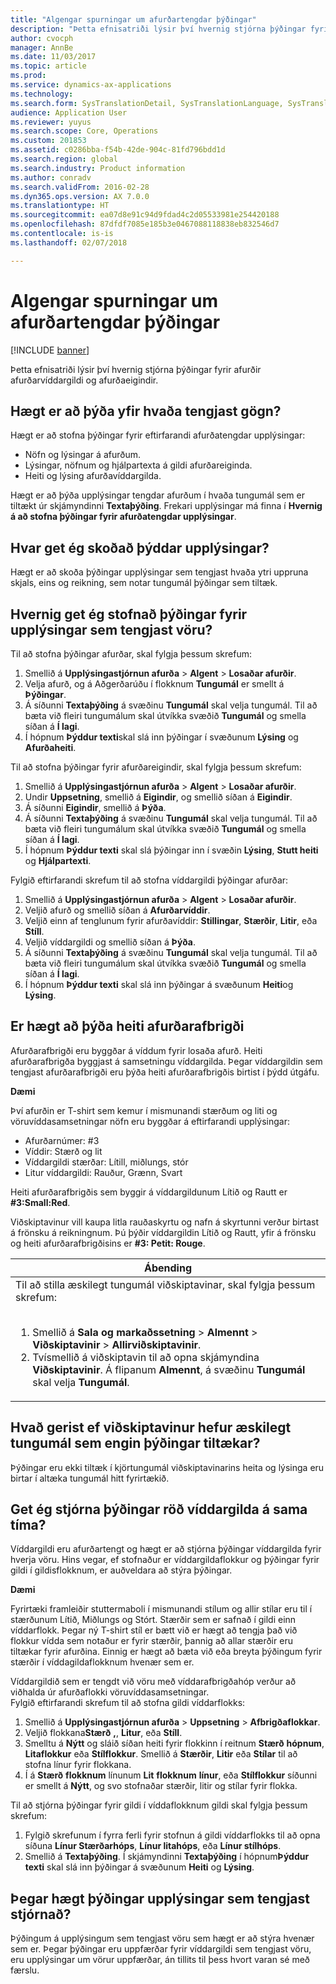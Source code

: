 ```yaml
---
title: "Algengar spurningar um afurðartengdar þýðingar"
description: "Þetta efnisatriði lýsir því hvernig stjórna þýðingar fyrir afurðir afurðarvíddargildi og afurðaeigindir."
author: cvocph
manager: AnnBe
ms.date: 11/03/2017
ms.topic: article
ms.prod: 
ms.service: dynamics-ax-applications
ms.technology: 
ms.search.form: SysTranslationDetail, SysTranslationLanguage, SysTranslationList
audience: Application User
ms.reviewer: yuyus
ms.search.scope: Core, Operations
ms.custom: 201853
ms.assetid: c0286bba-f54b-42de-904c-81fd796bdd1d
ms.search.region: global
ms.search.industry: Product information
ms.author: conradv
ms.search.validFrom: 2016-02-28
ms.dyn365.ops.version: AX 7.0.0
ms.translationtype: HT
ms.sourcegitcommit: ea07d8e91c94d9fdad4c2d05533981e254420188
ms.openlocfilehash: 87dfdf7085e185b3e0467088118838eb832546d7
ms.contentlocale: is-is
ms.lasthandoff: 02/07/2018

---
```


# <a name="product-related-translations-faq"></a>Algengar spurningar um afurðartengdar þýðingar

[!INCLUDE [banner](../includes/banner.md)]

Þetta efnisatriði lýsir því hvernig stjórna þýðingar fyrir afurðir afurðarvíddargildi og afurðaeigindir. 

<a name="what-product-related-data-can-be-translated"></a>Hægt er að þýða yfir hvaða tengjast gögn?
--------------------------------------------

Hægt er að stofna þýðingar fyrir eftirfarandi afurðatengdar upplýsingar:
-   Nöfn og lýsingar á afurðum.
-   Lýsingar, nöfnum og hjálpartexta á gildi afurðareiginda.
-   Heiti og lýsing afurðavíddargilda.

Hægt er að þýða upplýsingar tengdar afurðum í hvaða tungumál sem er tiltækt úr skjámyndinni **Textaþýðing**. Frekari upplýsingar má finna í **Hvernig á að stofna þýðingar fyrir afurðatengdar upplýsingar**.

## <a name="where-can-i-view-the-translated-information"></a>Hvar get ég skoðað þýddar upplýsingar?
Hægt er að skoða þýðingar upplýsingar sem tengjast hvaða ytri uppruna skjals, eins og reikning, sem notar tungumál þýðingar sem tiltæk.

## <a name="how-do-i-create-translations-for-product-related-information"></a>Hvernig get ég stofnað þýðingar fyrir upplýsingar sem tengjast vöru?
Til að stofna þýðingar afurðar, skal fylgja þessum skrefum:
1.  Smellið á **Upplýsingastjórnun afurða** &gt; **Algent** &gt; **Losaðar afurðir**.
2.  Velja afurð, og á Aðgerðarúðu í flokknum **Tungumál** er smellt á **Þýðingar**.
3.  Á síðunni **Textaþýðing** á svæðinu **Tungumál** skal velja tungumál. Til að bæta við fleiri tungumálum skal útvíkka svæðið **Tungumál** og smella síðan á **Í lagi**.
4.  Í hópnum **Þýddur texti**skal slá inn þýðingar í svæðunum **Lýsing** og **Afurðaheiti**.

Til að stofna þýðingar fyrir afurðareigindir, skal fylgja þessum skrefum:
1.  Smellið á **Upplýsingastjórnun afurða** &gt; **Algent** &gt; **Losaðar afurðir**.
2.  Undir **Uppsetning**, smellið á **Eigindir**, og smellið síðan á **Eigindir**.
3.  Á síðunni **Eigindir**, smellið á **Þýða**.
4.  Á síðunni **Textaþýðing** á svæðinu **Tungumál** skal velja tungumál. Til að bæta við fleiri tungumálum skal útvíkka svæðið **Tungumál** og smella síðan á **Í lagi**.
5.  Í hópnum **Þýddur texti** skal slá þýðingar inn í svæðin **Lýsing**, **Stutt heiti** og **Hjálpartexti**.

Fylgið eftirfarandi skrefum til að stofna víddargildi þýðingar afurðar:
1.  Smellið á **Upplýsingastjórnun afurða** &gt; **Algent** &gt; **Losaðar afurðir**.
2.  Veljið afurð og smellið síðan á **Afurðarvíddir**.
3.  Veljið einn af tenglunum fyrir afurðavíddir: **Stillingar**, **Stærðir**, **Litir**, eða **Stíll**.
4.  Veljið víddargildi og smellið síðan á **Þýða**.
5.  Á síðunni **Textaþýðing** á svæðinu **Tungumál** skal velja tungumál. Til að bæta við fleiri tungumálum skal útvíkka svæðið **Tungumál** og smella síðan á **Í lagi**.
6.  Í hópnum **Þýddur texti** skal slá inn þýðingar á svæðunum **Heiti**og **Lýsing**.

## <a name="can-the-names-of-product-variants-be-translated"></a>Er hægt að þýða heiti afurðarafbrigði
Afurðarafbrigði eru byggðar á víddum fyrir losaða afurð. Heiti afurðarafbrigða byggjast á samsetningu víddargilda. Þegar víddargildin sem tengjast afurðarafbrigði eru þýða heiti afurðarafbrigðis birtist í þýdd útgáfu.  

**Dæmi**  

Því afurðin er T-shirt sem kemur í mismunandi stærðum og liti og vöruvíddasamsetningar nöfn eru byggðar á eftirfarandi upplýsingar:
-   Afurðarnúmer: \#3
-   Víddir: Stærð og lit
-   Víddargildi stærðar: Lítill, miðlungs, stór
-   Litur víddargildi: Rauður, Grænn, Svart

Heiti afurðarafbrigðis sem byggir á víddargildunum Lítið og Rautt er **\#3:Small:Red**.  

Viðskiptavinur vill kaupa litla rauðaskyrtu og nafn á skyrtunni verður birtast á frönsku á reikningnum. Þú þýðir víddargildin Lítið og Rautt, yfir á frönsku og heiti afurðarafbrigðisins er **\#3: Petit: Rouge**.
<table>
<colgroup>
<col width="100%" />
</colgroup>
<thead>
<tr class="header">
<th><strong>Ábending</strong></th>
</tr>
</thead>
<tbody>
<tr class="odd">
<td>Til að stilla æskilegt tungumál viðskiptavinar, skal fylgja þessum skrefum:
<ol><br/><li>Smellið á <strong>Sala og markaðssetning</strong> &gt; <strong> Almennt</strong> &gt; <strong> Viðskiptavinir</strong> &gt; <strong> Allir</strong><strong>viðskiptavinir</strong>.</li>
<li>Tvísmellið á viðskiptavin til að opna skjámyndina <strong>Viðskiptavinir</strong>. Á flipanum <strong>Almennt</strong>, á svæðinu <strong>Tungumál</strong> skal velja <strong>Tungumál</strong>.</li>
</ol></td>
</tr>
</tbody>
</table>

## <a name="what-happens-if-a-customer-has-a-preferred-language-for-which-no-translations-are-available"></a>Hvað gerist ef viðskiptavinur hefur æskilegt tungumál sem engin þýðingar tiltækar?
Þýðingar eru ekki tiltæk í kjörtungumál viðskiptavinarins heita og lýsinga eru birtar í altæka tungumál hitt fyrirtækið.

## <a name="can-i-manage-translations-for-a-series-of-dimension-values-at-the-same-time"></a>Get ég stjórna þýðingar röð víddargilda á sama tíma?
Víddargildi eru afurðartengt og hægt er að stjórna þýðingar víddargilda fyrir hverja vöru. Hins vegar, ef stofnaður er víddargildaflokkur og þýðingar fyrir gildi í gildisflokknum, er auðveldara að stýra þýðingar.   

**Dæmi**  

Fyrirtæki framleiðir stuttermaboli í mismunandi stílum og allir stílar eru til í stærðunum Lítið, Miðlungs og Stórt. Stærðir sem er safnað í gildi einn víddarflokk. Þegar ný T-shirt stíl er bætt við er hægt að tengja það við flokkur vídda sem notaður er fyrir stærðir, þannig að allar stærðir eru tiltækar fyrir afurðina. Einnig er hægt að bæta við eða breyta þýðingum fyrir stærðir í víddagildaflokknum hvenær sem er.  

Víddargildið sem er tengdt við vöru með víddarafbrigðahóp verður að viðhalda úr afurðaflokki vöruvíddasamsetningar.   
Fylgið eftirfarandi skrefum til að stofna gildi víddarflokks:
1.  Smellið á **Upplýsingastjórnun afurða** &gt; **Uppsetning** &gt; **Afbrigðaflokkar**.
2.  Veljið flokkana**Stærð** **,**, **Litur**, eða **Stíll**.
3.  Smelltu á **Nýtt** og sláið síðan heiti fyrir flokkinn í reitnum **Stærð** **hópnum**, **Litaflokkur** eða **Stílflokkur**. Smellið á **Stærðir**, **Litir** eða **Stílar** til að stofna línur fyrir flokkana.
4.  Í á **Stærð** **flokknum** línunum **Lit** **flokknum** **línur**, eða **Stílflokkur** síðunni er smellt á **Nýtt**, og svo stofnaðar stærðir, litir og stílar fyrir flokka.

Til að stjórna þýðingar fyrir gildi í víddaflokknum gildi skal fylgja þessum skrefum:
1.  Fylgið skrefunum í fyrra ferli fyrir stofnun á gildi víddarflokks til að opna síðuna **Línur Stærðarhóps**, **Línur litahóps**, eða **Línur stílhóps**.
2.  Smellið á **Textaþýðing**. Í skjámyndinni **Textaþýðing** í hópnum**Þýddur texti** skal slá inn þýðingar á svæðunum **Heiti** og **Lýsing**.

## <a name="when-can-translations-of-product-related-information-be-managed"></a>Þegar hægt þýðingar upplýsingar sem tengjast stjórnað?
Þýðingum á upplýsingum sem tengjast vöru sem hægt er að stýra hvenær sem er. Þegar þýðingar eru uppfærðar fyrir víddargildi sem tengjast vöru, eru upplýsingar um vörur uppfærðar, án tillits til þess hvort varan sé með færslu.






